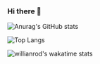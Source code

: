 ### Hi there 👋

![Anurag's GitHub stats](https://stat-rvdrover.vercel.app/api?username=shakthilahiru&count_private=true&show_icons=true&theme=tokyonight)

![Top Langs](https://stat-rvdrover.vercel.app/api/top-langs/?username=shakthilahiru&layout=compact&theme=tokyonight)

![willianrod's wakatime stats](https://stat-rvdrover.vercel.app/api/wakatime/?username=shakthilahiru&layout=compact&theme=tokyonight)

<!--
**shakthilahiru/shakthilahiru** is a ✨ _special_ ✨ repository because its `README.md` (this file) appears on your GitHub profile.

Here are some ideas to get you started:

- 🔭 I’m currently working on ...
- 🌱 I’m currently learning ...
- 👯 I’m looking to collaborate on ...
- 🤔 I’m looking for help with ...
- 💬 Ask me about ...
- 📫 How to reach me: ...
- 😄 Pronouns: ...
- ⚡ Fun fact: ...
-->
